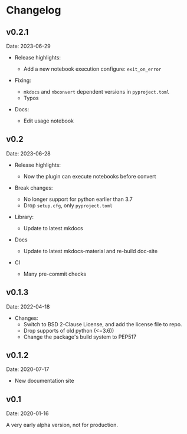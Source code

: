 # Changelog

## v0.2.1

Date: 2023-06-29

- Release highlights:
    - Add a new notebook execution configure: `exit_on_error`

- Fixing:
    - `mkdocs` and `nbconvert` dependent versions in `pyproject.toml`
    - Typos

- Docs:
    - Edit usage notebook

## v0.2

Date: 2023-06-28

- Release highlights:
    - Now the plugin can execute notebooks before convert

- Break changes:
    - No longer support for python earlier than 3.7
    - Drop `setup.cfg`, only `pyproject.toml`

- Library:
    - Update to latest mkdocs

- Docs
    - Update to latest mkdocs-material and re-build doc-site

- CI
    - Many pre-commit checks

## v0.1.3

Date: 2022-04-18

- Changes:
    - Switch to BSD 2-Clause License, and add the license file to repo.
    - Drop supports of old python (<=3.6))
    - Change the package's build system to PEP517

## v0.1.2

Date: 2020-07-17

- New documentation site

## v0.1

Date: 2020-01-16

A very early alpha version, not for production.
